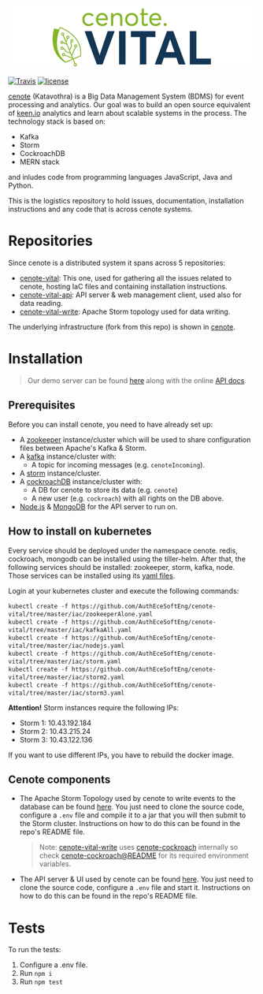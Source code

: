 ![cenote](./Cenote_colour_image.png)

[![Travis](https://img.shields.io/travis/com/AuthEceSoftEng/cenote.svg?style=flat-square&logo=travis&label=)](https://travis-ci.com/AuthEceSoftEng/cenote) [![license](https://img.shields.io/github/license/AuthEceSoftEng/cenote.svg?style=flat-square)](./LICENSE)

[cenote](https://en.wikipedia.org/wiki/Cenote) (Katavothra) is a Big Data Management System (BDMS) for event processing and analytics. Our goal was to build an open source equivalent of [keen.io](http://keen.io) analytics and learn about scalable systems in the process. The technology stack is based on:

- Kafka
- Storm
- CockroachDB
- MERN stack

and inludes code from programming languages JavaScript, Java and Python.

This is the logistics repository to hold issues, documentation, installation instructions and any code that is across cenote systems.

# Repositories

Since cenote is a distributed system it spans across 5 repositories:

- [cenote-vital](https://github.com/AuthEceSoftEng/cenote-vital): This one, used for gathering all the issues related to cenote, hosting IaC files and containing installation instructions.
- [cenote-vital-api](https://github.com/AuthEceSoftEng/cenote-vital-api): API server & web management client, used also for data reading.
- [cenote-vital-write](https://github.com/AuthEceSoftEng/cenote-write): Apache Storm topology used for data writing.

The underlying infrastructure (fork from this repo) is shown in [cenote](https://github.com/AuthEceSoftEng/cenote).


# Installation

> Our demo server can be found [here](https://cenote.sidero.services/) along with the online [API docs](http://cenote-vital.sidero.services:4000/docs).

## Prerequisites

Before you can install cenote, you need to have already set up:

- A [zookeeper](https://zookeeper.apache.org/) instance/cluster which will be used to share configuration files between Apache's Kafka & Storm.
- A [kafka](https://kafka.apache.org/) instance/cluster with:
  - A topic for incoming messages (e.g. `cenoteIncoming`).
- A [storm](https://storm.apache.org) instance/cluster.
- A [cockroachDB](https://www.cockroachlabs.com/) instance/cluster with:
  - A DB for cenote to store its data (e.g. `cenote`)
  - A new user (e.g. `cockroach`) with all rights on the DB above.
- [Node.js](https://nodejs.org/en/) & [MongoDB](https://www.mongodb.com/) for the API server to run on.

## How to install on kubernetes

Every service should be deployed under the namespace cenote.
redis, cockroach, mongodb can be installed using the tiller-helm.
After that, the following services should be installed: zookeeper, storm, kafka, node.
Those services can be installed using its [yaml files](https://github.com/AuthEceSoftEng/cenote-vital/tree/master/iac).

Login at your kubernetes cluster and execute the following commands:
```
kubectl create -f https://github.com/AuthEceSoftEng/cenote-vital/tree/master/iac/zookeeperAlone.yaml
kubectl create -f https://github.com/AuthEceSoftEng/cenote-vital/tree/master/iac/kafkaAll.yaml
kubectl create -f https://github.com/AuthEceSoftEng/cenote-vital/tree/master/iac/nodejs.yaml
kubectl create -f https://github.com/AuthEceSoftEng/cenote-vital/tree/master/iac/storm.yaml
kubectl create -f https://github.com/AuthEceSoftEng/cenote-vital/tree/master/iac/storm2.yaml
kubectl create -f https://github.com/AuthEceSoftEng/cenote-vital/tree/master/iac/storm3.yaml
```
**Attention!** Storm instances require the following IPs:
- Storm 1: 10.43.192.184
- Storm 2: 10.43.215.24
- Storm 3: 10.43.122.136

If you want to use different IPs, you have to rebuild the docker image.

## Cenote components

- The Apache Storm Topology used by cenote to write events to the database can be found [here](https://github.com/AuthEceSoftEng/cenote-write). You just need to clone the source code, configure a `.env` file and compile it to a jar that you will then submit to the Storm cluster. Instructions on how to do this can be found in the repo's README file.

  > Note: [cenote-vital-write](https://github.com/AuthEceSoftEng/cenote-vital-write) uses [cenote-cockroach](https://github.com/AuthEceSoftEng/cenote-cockroach) internally so check [cenote-cockroach@README](https://github.com/AuthEceSoftEng/cenote-cockroach/blob/master/README.md) for its required environment variables.

- The API server & UI used by cenote can be found [here](https://github.com/AuthEceSoftEng/cenote-vital-api). You just need to clone the source code, configure a `.env` file and start it. Instructions on how to do this can be found in the repo's README file.

# Tests

To run the tests:

1. Configure a .env file.
2. Run `npm i`
3. Run `npm test`
